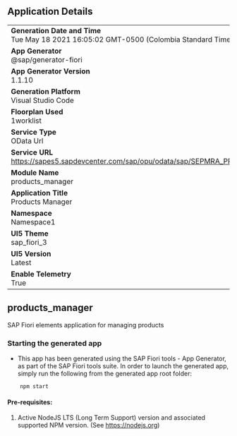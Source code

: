 ## Application Details
|               |
| ------------- |
|**Generation Date and Time**<br>Tue May 18 2021 16:05:02 GMT-0500 (Colombia Standard Time)|
|**App Generator**<br>@sap/generator-fiori|
|**App Generator Version**<br>1.1.10|
|**Generation Platform**<br>Visual Studio Code|
|**Floorplan Used**<br>1worklist|
|**Service Type**<br>OData Url|
|**Service URL**<br>https://sapes5.sapdevcenter.com/sap/opu/odata/sap/SEPMRA_PROD_MAN/
|**Module Name**<br>products_manager|
|**Application Title**<br>Products Manager|
|**Namespace**<br>Namespace1|
|**UI5 Theme**<br>sap_fiori_3|
|**UI5 Version**<br>Latest|
|**Enable Telemetry**<br>True|

## products_manager

SAP Fiori elements application for managing products

### Starting the generated app

-   This app has been generated using the SAP Fiori tools - App Generator, as part of the SAP Fiori tools suite.  In order to launch the generated app, simply run the following from the generated app root folder:

```
    npm start
```


#### Pre-requisites:

1. Active NodeJS LTS (Long Term Support) version and associated supported NPM version.  (See https://nodejs.org)


